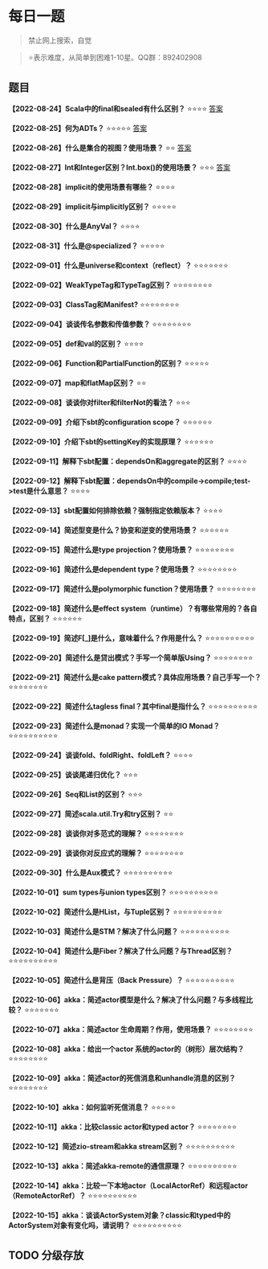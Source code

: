 # 每日一题 

> 禁止网上搜索，自觉

> ⭐️表示难度，从简单到困难1-10星。QQ群：892402908

## 题目

**【2022-08-24】Scala中的final和sealed有什么区别？** ⭐️⭐️⭐️⭐️  [答案](./2022-08-24.md)

**【2022-08-25】何为ADTs？** ⭐️⭐️⭐️⭐️⭐️ [答案](./2022-08-25.md)

**【2022-08-26】什么是集合的视图？使用场景？**  ⭐️⭐️ [答案](./2022-08-26.md)

**【2022-08-27】Int和Integer区别？Int.box()的使用场景？** ⭐️⭐️⭐️ [答案](./2022-08-27.md)

**【2022-08-28】implicit的使用场景有哪些？** ⭐️⭐️⭐️⭐

**【2022-08-29】implicit与implicitly区别？** ⭐️⭐️⭐️⭐️⭐️

**【2022-08-30】什么是AnyVal？** ⭐️⭐️⭐️⭐️

**【2022-08-31】什么是@specialized？** ⭐️⭐️⭐️⭐️⭐️

**【2022-09-01】什么是universe和context（reflect）？** ⭐️⭐️⭐️⭐️⭐️⭐️⭐️

**【2022-09-02】WeakTypeTag和TypeTag区别？** ⭐️⭐️⭐️⭐️⭐️⭐️⭐️⭐️

**【2022-09-03】ClassTag和Manifest?** ⭐️⭐️⭐️⭐️⭐️⭐️⭐️⭐️

**【2022-09-04】谈谈传名参数和传值参数？** ⭐️⭐️⭐️⭐️⭐️⭐️⭐️⭐️

**【2022-09-05】def和val的区别？** ⭐️⭐️⭐️⭐️

**【2022-09-06】Function和PartialFunction的区别？** ⭐️⭐️⭐️⭐️⭐️

**【2022-09-07】map和flatMap区别？** ⭐️⭐️

**【2022-09-08】谈谈你对filter和filterNot的看法？** ⭐️⭐️⭐️

**【2022-09-09】介绍下sbt的configuration scope？** ⭐️⭐️⭐️⭐️⭐️⭐️

**【2022-09-10】介绍下sbt的settingKey的实现原理？** ⭐️⭐️⭐️⭐️⭐️⭐️

**【2022-09-11】解释下sbt配置：dependsOn和aggregate的区别？** ⭐️⭐️⭐️⭐️

**【2022-09-12】解释下sbt配置：dependsOn中的compile->compile;test->test是什么意思？** ⭐️⭐️⭐️⭐️

**【2022-09-13】sbt配置如何排除依赖？强制指定依赖版本？** ⭐️⭐️⭐️⭐️

**【2022-09-14】简述型变是什么？协变和逆变的使用场景？** ⭐⭐️⭐️⭐️⭐️⭐

**【2022-09-15】简述什么是type projection？使用场景？** ⭐⭐️⭐️⭐️⭐️⭐️⭐️⭐️

**【2022-09-16】简述什么是dependent type？使用场景？** ⭐⭐️⭐️⭐️⭐️⭐️⭐️⭐️

**【2022-09-17】简述什么是polymorphic function？使用场景？** ⭐⭐️⭐️⭐️⭐️⭐️⭐️⭐️

**【2022-09-18】简述什么是effect system（runtime）？有哪些常用的？各自特点，区别？** ⭐⭐️⭐⭐️⭐️⭐️

**【2022-09-19】简述F[_]是什么，意味着什么？作用是什么？** ⭐⭐️⭐️⭐️⭐️⭐️⭐️⭐️⭐️⭐️

**【2022-09-20】简述什么是贷出模式？手写一个简单版Using？** ⭐⭐️⭐️⭐️⭐️⭐️⭐️⭐️

**【2022-09-21】简述什么是cake pattern模式？具体应用场景？自己手写一个？** ⭐⭐️⭐️⭐️⭐️⭐️⭐️⭐️

**【2022-09-22】简述什么tagless final？其中final是指什么？** ⭐⭐️⭐️⭐️⭐️⭐️⭐️⭐️⭐️⭐️

**【2022-09-23】简述什么是monad？实现一个简单的IO Monad？** ⭐⭐️⭐️⭐️⭐️⭐️⭐️⭐️⭐️⭐️

**【2022-09-24】谈谈fold、foldRight、foldLeft？** ⭐⭐️⭐️⭐️

**【2022-09-25】谈谈尾递归优化？** ⭐⭐️⭐️

**【2022-09-26】Seq和List的区别？** ⭐⭐️⭐️

**【2022-09-27】简述scala.util.Try和try区别？** ⭐⭐️

**【2022-09-28】谈谈你对多范式的理解？** ⭐⭐️⭐️⭐️⭐️⭐️⭐️⭐️

**【2022-09-29】谈谈你对反应式的理解？** ⭐⭐️⭐️⭐️⭐️⭐️⭐️⭐️

**【2022-09-30】什么是Aux模式？** ⭐⭐️⭐️⭐️⭐️⭐️⭐️⭐️⭐️⭐️

**【2022-10-01】sum types与union types区别？** ⭐⭐️⭐️⭐️⭐️⭐️⭐️⭐️⭐️⭐️

**【2022-10-02】简述什么是HList，与Tuple区别？** ⭐⭐️⭐️⭐️⭐️⭐️⭐️⭐️⭐️⭐️

**【2022-10-03】简述什么是STM？解决了什么问题？** ⭐⭐️⭐️⭐️⭐️⭐️⭐️⭐️⭐️⭐️

**【2022-10-04】简述什么是Fiber？解决了什么问题？与Thread区别？** ⭐⭐️⭐️⭐️⭐️⭐️⭐️⭐️⭐️⭐️

**【2022-10-05】简述什么是背压（Back Pressure）？** ⭐⭐️⭐️⭐️⭐️⭐️⭐️⭐️⭐️⭐️

**【2022-10-06】akka：简述actor模型是什么？解决了什么问题？与多线程比较？** ⭐⭐️⭐️⭐️⭐️⭐️⭐️

**【2022-10-07】akka：简述actor 生命周期？作用，使用场景？** ⭐⭐️⭐️⭐️⭐️⭐️⭐️⭐️

**【2022-10-08】akka：给出一个actor 系统的actor的（树形）层次结构？** ⭐⭐️⭐️⭐️⭐️⭐️⭐️⭐️

**【2022-10-09】akka：简述actor的死信消息和unhandle消息的区别？** ⭐⭐️⭐️⭐️⭐️⭐️⭐️⭐️

**【2022-10-10】akka：如何监听死信消息？** ⭐⭐️⭐️⭐️⭐️

**【2022-10-11】akka：比较classic actor和typed actor？** ⭐⭐️⭐️⭐️⭐️⭐️⭐️⭐️

**【2022-10-12】简述zio-stream和akka stream区别？** ⭐⭐️⭐️⭐️⭐️⭐️⭐️⭐️⭐️⭐️

**【2022-10-13】akka：简述akka-remote的通信原理？** ⭐⭐️⭐️⭐️⭐️⭐️⭐️⭐️⭐️⭐️

**【2022-10-14】akka：比较一下本地actor（LocalActorRef）和远程actor（RemoteActorRef）？** ⭐⭐️⭐️⭐️⭐️⭐️⭐️⭐️⭐️⭐️

**【2022-10-15】akka：谈谈ActorSystem对象？classic和typed中的ActorSystem对象有变化吗，请说明？** ⭐⭐️⭐️⭐️⭐️⭐️⭐️⭐️⭐️⭐️



## TODO 分级存放
